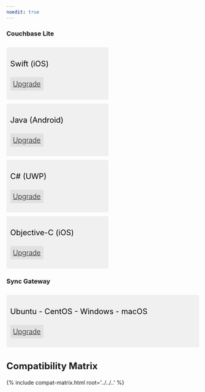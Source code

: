 ```yaml
---
noedit: true
---
```


<style>
  h2 {
    font-size: 24px !important;
  }
  .box-container {
    display: flex;
    flex-direction: row;
    justify-content: space-between;
    flex-wrap: wrap;
  }
  .topics-container {
    display: flex;
    flex-direction: column;
    justify-content: center;
    flex-wrap: wrap;
  }

    @media screen and (max-width: 1000px){
      .box-container > div {
        width: 49%;
      }
    }
    @media screen and (min-width: 1000px){
      .box-container > div {
        width: 24%;
      }
    }

  .box-container > div {
  	margin-top: 10px;
    border-radius: 4px;
    color: #f2f2f2;
    background-color: rgba(0, 0, 0, 0.05);
    padding: 16px 10px;
  }
  .topics-container > div:first-child {
    font-weight: 400;
    font-size: 20px;
  }
  .topics-container > div {
    color: black;
    margin: 15px 0;
  }
  .topics-container > div a {
    background-color: rgba(170, 170, 170, 0.22);
    padding: 7px 7px;
    border-radius: 3px;
    font-size: 18px;
    font-weight: 300;
  }
</style>

<section class="body">
	<h3>Couchbase Lite</h3>
  <div class="box-container">
		<div>
			<div class="topics-container">
					<div>Swift (iOS)</div>
					<div>
						<a href="couchbase-lite/swift.html#upgrading">
							Upgrade
						</a>
					</div>
			</div>
		</div>
		<div>
			<div class="topics-container">
					<div>Java (Android)</div>
					<div>
						<a href="couchbase-lite/java.html#upgrading">
							Upgrade
						</a>
					</div>
			</div>
		</div>
		<div>
			<div class="topics-container">
					<div>C# (UWP)</div>
					<div>
						<a href="couchbase-lite/csharp.html#upgrading">
							Upgrade
						</a>
					</div>
			</div>
		</div>
		<div>
			<div class="topics-container">
					<div>Objective-C (iOS)</div>
					<div>
						<a href="couchbase-lite/objc.html#upgrading">
							Upgrade
						</a>
					</div>
			</div>
		</div>
  </div>
  <h3>Sync Gateway</h3>
  <div class="box-container">
      <div style="width: 100%;">
        <div class="topics-container">
            <div>Ubuntu - CentOS - Windows - macOS</div>
            <div>
              <a href="references/sync-gateway/release-notes/index.html#upgrading">
                Upgrade
              </a>
            </div>
        </div>
      </div>
  </div>
</section>

## Compatibility Matrix

<div class="dp">
  {% include compat-matrix.html root='../../..' %}
</div>